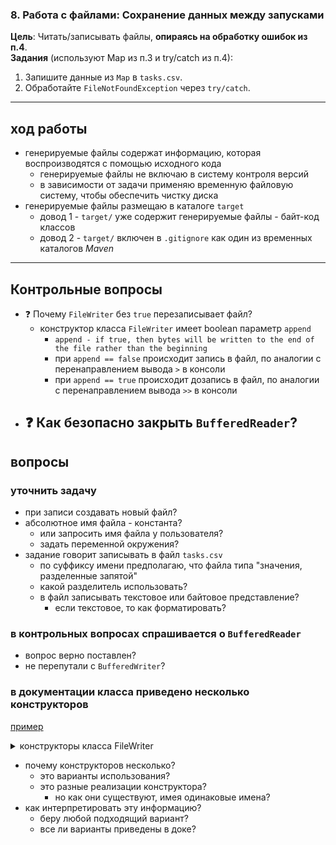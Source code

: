 ### 8. Работа с файлами: Сохранение данных между запусками
**Цель**: Читать/записывать файлы, **опираясь на обработку ошибок из п.4**.  
**Задания** (используют Map из п.3 и try/catch из п.4):
1. Запишите данные из `Map` в `tasks.csv`.
2. Обработайте `FileNotFoundException` через `try/catch`.

---

## ход работы
- генерируемые файлы содержат информацию, которая воспроизводятся с помощью исходного кода
  - генерируемые файлы не включаю в систему контроля версий
  - в зависимости от задачи применяю временную файловую систему, чтобы обеспечить чистку диска
- генерируемые файлы размещаю в каталоге `target`
  - довод 1 - `target/` уже содержит генерируемые файлы - байт-код классов
  - довод 2 - `target/` включен в `.gitignore` как один из временных каталогов _Maven_

---

## Контрольные вопросы
- ❓ Почему `FileWriter` без `true` перезаписывает файл?
  - конструктор класса `FileWriter` имеет boolean параметр `append`
    - `append - if true, then bytes will be written to the end of the file rather than the beginning`
    - при `append == false` происходит запись в файл, по аналогии с перенаправлением вывода `>` в консоли
    - при `append == true` происходит дозапись в файл, по аналогии с перенаправлением вывода `>>` в консоли
- ❓ Как безопасно закрыть `BufferedReader`?  
  - 

## вопросы

### уточнить задачу
- при записи создавать новый файл?
- абсолютное имя файла - константа?
  - или запросить имя файла у пользователя?
  - задать переменной окружения?
- задание говорит записывать в файл `tasks.csv`
  - по суффиксу имени предполагаю, что файла типа "значения, разделенные запятой"
  - какой разделитель использовать?
  - в файл записывать текстовое или байтовое представление?
    - если текстовое, то как форматировать?


### в контрольных вопросах спрашивается о `BufferedReader`
  - вопрос верно поставлен?
  - не перепутали с `BufferedWriter`?


### в документации класса приведено несколько конструкторов
[пример](https://docs.oracle.com/javase/8/docs/api/java/io/FileWriter.html)

<details>
  <summary>конструкторы класса FileWriter</summary>

```text
Constructor Summary
Constructors Constructor 	Description
FileWriter(File file) 	
Constructs a FileWriter object given a File object.
FileWriter(File file, boolean append) 	
Constructs a FileWriter object given a File object.
FileWriter(FileDescriptor fd) 	
Constructs a FileWriter object associated with a file descriptor.
FileWriter(String fileName) 	
Constructs a FileWriter object given a file name.
FileWriter(String fileName, boolean append) 	
Constructs a FileWriter object given a file name with a boolean indicating whether or not to append the data written.
```

</details>

- почему конструкторов несколько?
  - это варианты использования?
  - это разные реализации конструктора?
    - но как они существуют, имея одинаковые имена?
- как интерпретировать эту информацию?
    - беру любой подходящий вариант?
    - все ли варианты приведены в доке?
